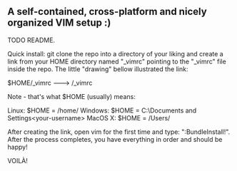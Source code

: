 A self-contained, cross-platform and nicely organized VIM setup :)
------------------------------------------------------------------

TODO README.


Quick install: git clone the repo into a directory of your liking and create a link from your HOME directory named "_vimrc" pointing to the "_vimrc" file inside the repo. The little "drawing" bellow illustrated the link:

$HOME/_vimrc  --->  <where-you-cloned-the-repo>/_vimrc

Note - that's what $HOME (usually) means:

Linux: $HOME = /home/<your-username>
Windows: $HOME = C:\Documents and Settings\<your-username>
MacOS X: $HOME = /Users/<your-username>


After creating the link, open vim for the first time and type:  ":BundleInstall!". After the process completes, you have everything in order and should be happy!

VOILÀ!
